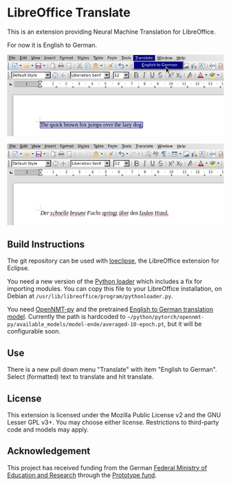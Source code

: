 # LibreOffice Translate

This is an extension providing Neural Machine Translation for
LibreOffice.

For now it is English to German.

![The quick brown fox jumps over the lazy dog.](quickbrownfox1.png)

![Der schnelle braune Fuchs springt über den faulen Hund.](quickbrownfox2.png)

## Build Instructions

The git repository can be used with
[loeclipse](https://libreoffice.github.io/loeclipse/), the LibreOffice
extension for Eclipse.

You need a new version of the [Python
loader](https://github.com/LibreOffice/core/blob/master/pyuno/source/loader/pythonloader.py)
which includes a fix for importing modules. You can copy this file to
your LibreOffice installation, on Debian at
`/usr/lib/libreoffice/program/pythonloader.py`.

You need [OpenNMT-py](https://github.com/OpenNMT/OpenNMT-py) and the
pretrained [English to German translation model](http://opennmt.net/Models-py/).
Currently the path is hardcoded to
`~/python/pytorch/opennmt-py/available_models/model-ende/averaged-10-epoch.pt`,
but it will be configurable soon.

## Use

There is a new pull down menu "Translate" with item "English to German".
Select (formatted) text to translate and hit translate.

## License

This extension is licensed under the Mozilla Public License v2 and the GNU
Lesser GPL v3+. You may choose either license. Restrictions to
third-party code and models may apply.

## Acknowledgement

This project has received funding from the German [Federal Ministry of
Education and Research](https://bmbf.de/) through the
[Prototype fund](https://prototypefund.de/).
